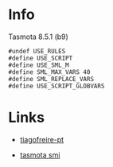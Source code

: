 # Info

Tasmota 8.5.1 (b9)

```
#undef USE_RULES
#define USE_SCRIPT
#define USE_SML_M
#define SML_MAX_VARS 40
#define SML_REPLACE_VARS
#define USE_SCRIPT_GLOBVARS
```

# Links

- [tiagofreire-pt](https://github.com/tiagofreire-pt/Home_Assistant_EDP_Box)

- [tasmota smi](https://tasmota.github.io/docs/Smart-Meter-Interface/)
